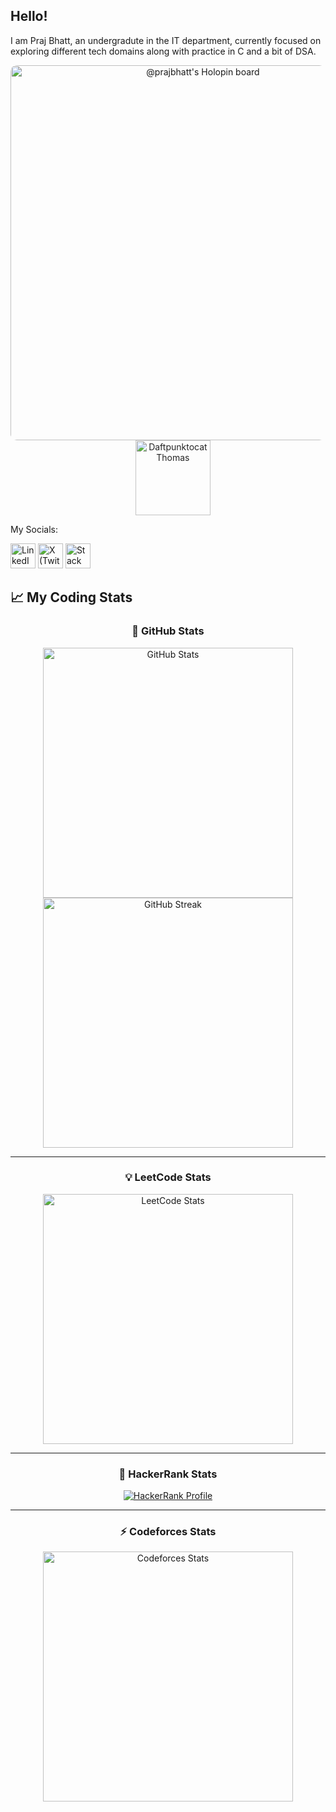 ## Hello!

I am Praj Bhatt, an undergradute in the IT department, currently focused on exploring different tech domains along with practice in C and a bit of DSA.

<p align="center">
  <!-- Holopin Board -->
  <a href="https://holopin.io/@prajbhatt" target="_blank">
    <img src="https://holopin.me/prajbhatt"
         alt="@prajbhatt's Holopin board"
         width="600"
         style="vertical-align: middle; border-radius: 10px;"/>
  </a>
  &nbsp;&nbsp;&nbsp; <!-- small spacing between them -->
  <!-- Daftpunktocat GIF -->
  <img src="https://octodex.github.com/images/daftpunktocat-thomas.gif"
       alt="Daftpunktocat Thomas"
       width="120"
       style="vertical-align: middle; opacity: 0.95;"/>
</p>


My Socials:

<p align="left">
  <a href="https://linkedin.com/in/praj-bhatt" target="_blank" style="text-decoration:none;">
    <img src="https://cdn.jsdelivr.net/gh/devicons/devicon/icons/linkedin/linkedin-original.svg" alt="LinkedIn" width="40" height="40"/>
  </a>
  <a href="https://x.com/bhattpraj" target="_blank" style="text-decoration:none;">
    <img src="https://cdn.jsdelivr.net/gh/simple-icons/simple-icons/icons/x.svg" alt="X (Twitter)" width="40" height="40"/>
  </a>
  <a href="https://stackoverflow.com/users/31791173/praj-bhatt" target="_blank" style="text-decoration:none;">
    <img src="https://cdn.jsdelivr.net/gh/devicons/devicon/icons/stackoverflow/stackoverflow-original.svg" alt="Stack Overflow" width="40" height="40"/>
  </a>
</p>

## 📈 My Coding Stats

<div align="center">

### 🐙 GitHub Stats
<a href="https://github.com/prajbhatt">
  <img src="https://github-readme-stats.vercel.app/api?username=prajbhatt&show_icons=true&theme=tokyonight&hide_border=true" width="400" alt="GitHub Stats"/>
</a>
<br/>
<a href="https://github.com/prajbhatt">
  <img src="https://github-readme-streak-stats.herokuapp.com?user=prajbhatt&theme=tokyonight&hide_border=true" width="400" alt="GitHub Streak"/>
</a>

---

### 💡 LeetCode Stats
<a href="https://leetcode.com/praj-bhatt/">
  <img src="https://leetcard.jacoblin.cool/praj-bhatt?theme=dark&font=Karma&ext=heatmap" width="400" alt="LeetCode Stats"/>
</a>

---

### 🧠 HackerRank Stats
<a href="https://www.hackerrank.com/prajbhatt9">
  <img src="https://img.shields.io/badge/HackerRank-Profile-brightgreen?style=for-the-badge&logo=hackerrank&logoColor=white" alt="HackerRank Profile"/>
</a>
<br/>
<!-- (You can also add custom badges or progress images later.) -->

---

### ⚡ Codeforces Stats
<a href="https://codeforces.com/profile/prajbhatt">
  <img src="https://raw.githubusercontent.com/kleo/CodeforcesStats/main/api/api?username=prajbhatt&theme=tokyonight" width="400" alt="Codeforces Stats"/>
</a>

</div>







